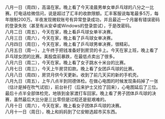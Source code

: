 八月一日（周四），高温在家。晚上看了今天凌晨男单女单乒乓球的八分之一比赛。打电话给微信问，说是超过了汇丰的收款限额。汇丰客服说每笔最多5万，每年限制200万。半夜发现微软账号有异常登录成功，并且最近一个月屡有错误密码的登录失败（甚至有从安卓或Windows的登录尝试），于是改密码。</br>
八月二日（周五），今天在家，晚上看乒乓球女单半决赛。</br>
八月三日（周六），今天在家，晚上看了乒乓球女单决赛。</br>
八月四日（周日），今天在家，晚上看了乒乓球男单决赛，很精彩。</br>
八月五日（周一），上午终于把钱准备好到房贷的卡上。今天在家上班，晚上看了乒乓球女团的比赛。美股盘前暴跌，在最低点卖出了很多。</br>
八月六日（周二），今天在家。晚上看了女子跳水十米台的比赛。</br>
八月七日（周三），今天上午房贷扣款。晚上看了女团乒乓球的比赛。</br>
八月八日（周四），房贷月供今天更新。收到了前几天买的新的手机壳。</br>
八月九日（周五），上午八点半到同德体检。在做心电图的时候发现条码掉了一张（估计是掉在吹气试验），前台补打（后来护士又捡了回来），心电图延后了三位。最后十点半全部体检完，地铁到金家渡打车回家。晚上看了男子团体乒乓球的决赛，虽然最后大比分是三比零但是过程还是挺艰难的。</br>
八月十日（周六），今天在家，晚上看女子团体乒乓球的决赛。</br>
八月十一日（周日），晚上和妈妈到了亿安鲸选超市买东西。</br>
